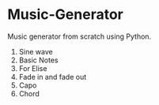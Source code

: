 # Music-Generator
Music generator from scratch using Python.

1. Sine wave
2. Basic Notes
3. For Elise
4. Fade in and fade out
5. Capo
6. Chord

